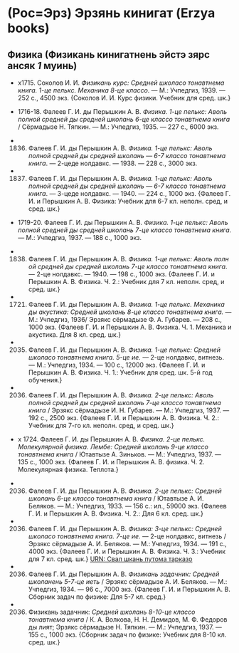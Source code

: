 # (Рос=Эрз) Эрзянь кинигат (Erzya books)

## Физика (Физикань кинигатнень эйстэ зярс ансяк *1* муинь)

- х1715. Соколов И. И. *Физикань курс: Средней школасо тонавтнема книга. 1-це пелькс. Механика 8-це классо*. — М.: Учпедгиз, 1939. — 252 с., 4500 экз.
{Соколов И. И. Курс физики. Учебник для сред. шк.}

- 1716-18. Фалеев Г. И. ды Перышкин А. В. *Физика. 1-це пелькс: Аволь полной средней ды средней школань 6-це классо тонавтнема книга* / Сёрмадызе Н. Тяпкин. — М.: Учпедгиз, 1935. — 227 с., 6000 экз.

- 1836. Фалеев Г. И. ды Перышкин А. В. *Физика. 1-це пелькс: Аволь полной средней ды средней школань — 6-7 классо тонавтнема книга*. — 2-цеде нолдавкс. — 1938. — 228 с., 3000 экз.

- 1837. Фалеев Г. И. ды Перышкин А. В. *Физика. 1-це пелькс: Аволь полной средней ды средней школань — 6-7 классо тонавтнема книга*. — 3-цеде нолдавкс. — 1940. — 224 с., 1000 экз.
{Фалеев Г. И. и Перышкин А. В. Физика: Учебник для 6-7 кл. неполн. сред, и сред. шк.}

- 1719-20. Фалеев Г. И. ды Перышкин А. В. *Физика. 1-це пелькс: Аволь полной средней ды средней школань 7-це классо тонавтнема книга.* — М.: Учпедгиз, 1937. — 188 с., 1000 экз.

- 1838. Фалеев Г. И. ды Перышкин А. В. *Физика. 1-це пелькс: Аволь полн\
ой средней ды средней школань 7-це классо тонавтнема книга*. — 2-це нолдавкс. — 1940. — 198 с., 1000 экз.
{Фалеев Г. И. и Перышкин А. В. Физика. Ч. 2.: Учебник для 7 кл. неполн. сред, и сред. шк.}

- 1721. Фалеев Г. И. ды Перышкин А. В. *Физика. 1-це пелькс. Механика ды акустика: Средней школань 8-це классо тонавтнема книга.* — М.: Учпедгиз, 1936/ Эрзякс сёрмадызе Ф. А. Губарев. — 208 с., 1000 экз.
{Фалеев Г. И. и Перышкин А. В. Физика. Ч. 1. Механика и акустика. Для 8 кл. сред. шк.}

- 2035. Фалеев Г. И. ды Перышкин А. В. *Физика. 1-це пелькс: Средней школасо тонавтнема книга. 5-це ие.* — 2-це нолдавкс, витнезь. — М.: Учпедгиз, 1934. — 100 с., 12000 экз.
{Фалеев Г. И. и Перышкин А. В. Физика. Ч. 1.: Учебник для сред. шк. 5-й год обучения.}

- 2036. Фалеев Г. И. ды Перышкин А. В. *Физика. 2-це пелькс: Аволь полной средней ды средней школань 7-це классо тонавтнема книга* / Эрзякс сёрмадызе И. Н. Губарев. — М.: Учпедгиз, 1937. — 192 с., 2500 экз.
{Фалеев Г. И. и Перышкин А. В. Физика. Ч. 2.: Учебник для 7-го кл. неполн. сред, и сред. шк.}

- х 1724. Фалеев Г. И. ды Перышкин А. В. *Физика. 2-це пелькс. Молекулярной физика. Лембе: Средней школань 9-це классо тонавтнема книга* / Ютавтызе А. Зиньков. — М.: Учпедгиз, 1937. — 135 с., 1000 экз.
{Фалеев Г. И. и Перышкин А. В. физика. Ч. 2. Молекулярная физика. Теплота.}

- 2036. Фалеев Г. И. ды Перышкин А. В. *Физика. 2-це пелькс: Средней школань 6-це классо тонавтнема книга* / Ютавтызе А. И. Беляков. — М.: Учпедгиз, 1933. — 156 с.: ил., 59000 экз.
{Фалеев Г. И. и Перышкин А. В. Физика. Ч. 2.: Для 6 кл. сред. шк.}

- 2036. Фалеев Г. И. ды Перышкин А. В. *Физика: 3-це пелькс: Средней школасо тонавтнема книга. 7-це ие.* — 2-це нолдавкс, витнезь / Эрзякс сёрмадызе А. И. Беляков. — М.: Учпедгиз, 1934. — 191 с., 4000 экз.
{Фалеев Г. И. и Перышкин А. В. Физика. Ч. 3.: Учебник для 7 кл. сред. шк.}
[URN: Свал шкань путома тарказо](http://urn.fi/URN:NBN:fi-fe2014082633383)

- 2036. Фалеев Г. И. ды Перышкин А. В. *Физикань задачник: Средней школанень 5-7-це иеть* / Эрзякс сёрмадызе А. И. Беляков. — М.: Учпедгиз, 1934. — 96 с., 7000 экз.
{Фалеев Г. И. и Перышкин А. В. Сборник задач по физике: Для 5-7 кл. сред.}

- 2036. Физикань задачник: *Средней школань 8-10-це классо тонавтнема книга* / К. А. Волкова, Н. Н. Демидов, М. Ф. Федоров ды лият; Эрзякс сёрмадызе Н. Тяпкин. — М.: Учпедгиз, 1937. — 155 с., 1000 экз.
{Сборник задач по физике: Учебник для 8-10 кл. сред. шк.}

